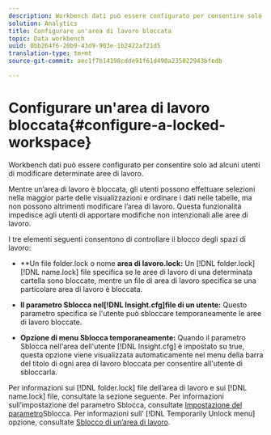 ```yaml
---
description: Workbench dati può essere configurato per consentire solo ad alcuni utenti di modificare determinate aree di lavoro.
solution: Analytics
title: Configurare un'area di lavoro bloccata
topic: Data workbench
uuid: 0bb264f6-20b9-43d9-903e-1b2422af21d5
translation-type: tm+mt
source-git-commit: aec1f7b14198cdde91f61d490a235022943bfedb

---
```



# Configurare un&#39;area di lavoro bloccata{#configure-a-locked-workspace}

Workbench dati può essere configurato per consentire solo ad alcuni utenti di modificare determinate aree di lavoro.

Mentre un’area di lavoro è bloccata, gli utenti possono effettuare selezioni nella maggior parte delle visualizzazioni e ordinare i dati nelle tabelle, ma non possono altrimenti modificare l’area di lavoro. Questa funzionalità impedisce agli utenti di apportare modifiche non intenzionali alle aree di lavoro.

I tre elementi seguenti consentono di controllare il blocco degli spazi di lavoro:

* **Un file folder.lock o nome **area di lavoro.lock:** Un [!DNL folder.lock] [!DNL name.lock] file specifica se le aree di lavoro di una determinata cartella sono bloccate, mentre un file di area di lavoro specifica se una particolare area di lavoro è bloccata.

* **Il parametro Sblocca nel[!DNL Insight.cfg]file di un utente:** Questo parametro specifica se l&#39;utente può sbloccare temporaneamente le aree di lavoro bloccate.
* **Opzione di menu Sblocca temporaneamente:** Quando il parametro Sblocca nell&#39;area dell&#39;utente [!DNL Insight.cfg] è impostato su true, questa opzione viene visualizzata automaticamente nel menu della barra del titolo di ogni area di lavoro bloccata per consentire all&#39;utente di sbloccarla.

Per informazioni sui [!DNL folder.lock] file dell’area di lavoro e sui [!DNL name.lock] file, consultate la sezione seguente. Per informazioni sull’impostazione del parametro Sblocca, consultate [Impostazione del parametro](../../../../home/c-get-started/c-intf-anlys-ftrs/c-config-locked-wkspc/c-unlck-param.md#concept-b018a85c6217489aa01b17845872df7f)Sblocca. Per informazioni sull’ [!DNL Temporarily Unlock menu] opzione, consultate [Sblocco di un’area di lavoro](../../../../home/c-get-started/c-work-worksp/c-unlock-wksp.md#concept-18ada952aecf45c79a806b31b294023e).
